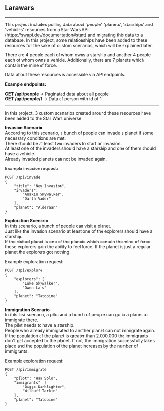 ## Larawars
***

This project includes pulling data about 'people', 'planets', 'starships' and 'vehicles' resources
from a Star Wars API (https://swapi.dev/documentation#start) and migrating this data to a database.
In this project, some relationships have been added to these resources for the sake of custom scenarios,
which will be explained later. <br/>

There are 4 people each of whom owns a starship and another 4 people each of whom owns a vehicle.
Additionally, there are 7 planets which contain the mine of force.

Data about these resources is accessible via API endpoints.

**Example endpoints:**

**GET  /api/people** -> Paginated data about all people <br/>
**GET  /api/people/1** -> Data of person with id of 1
***
In this project, 3 custom scenarios created around these resources have been added to the Star Wars universe.

**Invasion Scenario** <br/>
According to this scenario, a bunch of people can invade a planet if some necessary conditions are met. <br/>
There should be at least two invaders to start an invasion. <br/>
At least one of the invaders should have a starship and one of them should have a vehicle. <br/>
Already invaded planets can not be invaded again.

Example invasion request: <br/>
```
POST /api/invade
{
    "title": "New Invasion",
    "invaders": [
        "Anakin Skywalker",
        "Darth Vader"
    ],
    "planet": "Alderaan"
}
```

**Exploration Scenario** <br/>
In this scenario, a bunch of people can visit a planet. <br/>
Just like the invasion scenario at least one of the explorers should have a starship.<br/>
If the visited planet is one of the planets which contain the mine of force these explorers gain the ability to feel force.
If the planet is just a regular planet the explorers got nothing.

Example exploration request: <br/>
```
POST /api/explore
{
    "explorers": [
        "Luke Skywalker",
        "Owen Lars"
    ],
    "planet": "Tatooine"
}
```
    

**Immigration Scenario** <br/>
In this last scenario, a pilot and a bunch of people can go to a planet to immigrate there. <br/>
The pilot needs to have a starship. <br/>
People who already immigrated to another planet can not immigrate again. <br/>
If the population of the planet is greater than 2.000.000 the immigrants don't get accepted to the planet.
If not, the immigration successfully takes place and the population of the planet increases by the number of immigrants.

Example exploration request: <br/>
```
POST /api/immigrate
{
    "pilot": "Han Solo",
    "immigrants": [
        "Biggs Darklighter",
        "Wilhuff Tarkin"
    ],
    "planet": "Tatooine"
}
```
